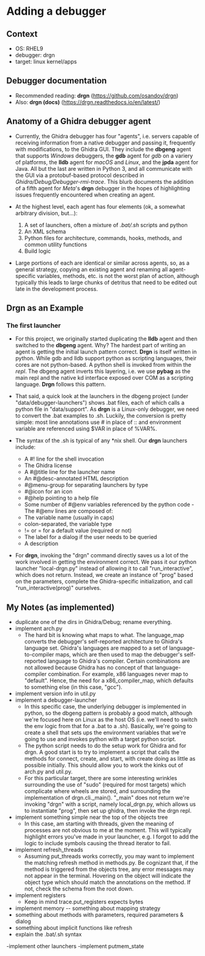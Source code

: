 # Adding a debugger

## Context
- OS: RHEL9
- debugger: drgn
- target: linux kernel/apps

## Debugger documentation

- Recommended reading: **drgn** (https://github.com/osandov/drgn)
- Also: **drgn (docs)** (https://drgn.readthedocs.io/en/latest/)

## Anatomy of a Ghidra debugger agent

- Currently, the Ghidra debugger has four "agents", i.e. servers capable of receiving information from a native debugger and passing it, frequently with modifications, to the Ghidra GUI.  They include the **dbgeng** agent that supports *Windows* debuggers, the **gdb** agent for *gdb* on a variery of platforms, the **lldb** agent for *macOS* and *Linux*, and the **jpda** agent for Java.  All but the last are written in Python 3, and all communicate with the GUI via a protobuf-based protocol described in *Ghidra/Debug/Debugger-rmi-trace*.  This blurb documents the addition of a fifth agent for *Meta*'s **drgn** debugger in the hopes of highlighting issues frequently encountered when creating an agent.

- At the highest level, each agent has four elements (ok, a somewhat arbitrary division, but...):
  1. A set of launchers, often a mixture of *.bat/.sh* scripts and python
  2. An XML schema
  3. Python files for architecture, commands, hooks, methods, and common utility functions
  4. Build logic

- Large portions of each are identical or similar across agents, so, as a general strategy, copying an existing agent and renaming all agent-specific variables, methods, etc. is not the worst plan of action, although typically this leads to large chunks of detritus that need to be edited out late in the development process.

## **Drgn** as an Example

### The first launcher

- For this project, we originally started duplicating the **lldb** agent and then switched to the **dbgeng** agent. Why? The hardest part of writing an agent is getting the initial launch pattern correct.  **Drgn** is itself written in python.  While gdb and lldb support python as scripting languages, their cores are not python-based. A python shell is invoked from within the *repl*. The dbgeng agent inverts this layering, i.e. we use **pybag** as the main repl and the native kd interface exposed over COM as a scripting language. **Drgn** follows this pattern.

- That said, a quick look at the launchers in the dbgeng project (under "data/debugger-launchers") shows .bat files, each of which calls a python file in "data/support". As **drgn** is a Linux-only debugger, we need to convert the .bat examples to .sh. Luckily, the conversion is pretty simple: most line annotations use # in place of :: and environment variable are referenced using $VAR in place of %VAR%.

- The syntax of the .sh is typical of any *nix shell. Our **drgn** launchers include:
  - A #! line for the shell invocation
  - The Ghidra license
  - A #@title line for the launcher name
  - An #@desc-annotated HTML description
  - #@menu-group for separating launchers by type
  - #@icon for an icon
  - #@help pointing to a help file
  - Some number of #@env variables referenced by the python code
-The #@env lines are composed of:
  - The variable name (usually in caps)
  - colon-separated, the variable type
  - != or = for a default value (required or not)
  - The label for a dialog if the user needs to be queried
  - A description

- For **drgn**, invoking the "drgn" command directly saves us a lot of the work involved in getting the environment correct.  We pass it our python launcher "local-drgn.py" instead of allowing it to call "run\_interactive", which does not return.  Instead, we create an instance of "prog" based on the parameters, complete the Ghidra-specific initialization, and call "run\_interactive(prog)" ourselves.

## My Notes (as implemented)

- duplicate one of the dirs in Ghidra/Debug; rename everything.
- implement arch.py
  - The hard bit is knowing what maps to what. The language_map converts the debugger's self-reported architecture to Ghidra's language set. Ghidra's languages are mapped to a set of language-to-compiler maps, which are then used to map the debugger's self-reported language to Ghidra's compiler. Certain combinations are not allowed because Ghidra has no concept of that language-compiler combination.  For example, x86 languages never map to "default".  Hence, the need for a x86_compiler_map, which defaults to something else (in this case, "gcc").
- implement version info in util.py
- implement a debugger-launcher
  - In this specific case, the underlying debugger is implemented in python, so the dbgeng pattern is probably a good match, although we're focused here on Linux as the host OS (i.e. we'll need to switch the env logic from that for a .bat to a .sh).  Basically, we're going to create a shell that sets ups the environment variables that we're going to use and invokes python with a target python script.
  - The python script needs to do the setup work for Ghidra and for drgn. A good start is to try to implement a script that calls the methods for connect, create, and start, with create doing as little as possible initially.  This should allow you to work the kinks out of arch.py and util.py.
  - For this particular target, there are some interesting wrinkles surrounding the use of "sudo" (required for most targets) which complicate where wheels are stored, and surrounding the implementation of drgn.cli.\_main().  "\_main" does not return we're invoking "drgn" with a script, namely local_drgn.py, which allows us to instantiate "prog", then set up ghidra, then invoke the drgn repl.
- implement something simple near the top of the objects tree
  - In this case, am starting with threads, given the meaning of processes are not obvious to me at the moment. This will typically highlight errors you've made in your launcher, e.g. I forgot to add the logic to include symbols causing the thread iterator to fail.
- implement refresh_threads
  - Assuming put_threads works correctly, you may want to implement the matching refresh method in methods.py.  Be cognizant that, if the method is triggered from the objects tree, any error messages may not appear in the  terminal. Hovering on the object will indicate the object type which should match the annotations on the method.  If not, check the schema from the root down.
- implement registers
  - Keep in mind trace.put_registers expects bytes
- implement memory
  -- something about mapping strategy
- something about methods with parameters, required parameters & dialog
- something about implicit functions like refresh
- explain the .bat/.sh syntax

-implement other launchers
-implement putmem_state
